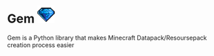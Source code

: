 # Gem  <img src="https://raw.githubusercontent.com/UniversalShift/GemDP/refs/heads/main/Assets/Gem.gif" width="40" height="40" />

Gem is a Python library that makes Minecraft Datapack/Resoursepack creation process easier
